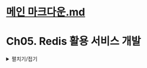 # [메인 마크다운.md](README.md)

# Ch05. Redis 활용 서비스 개발
<details>
<summary>펼치기/접기</summary>

## 01. REST API와 MVC 패턴 장/단점
<details>
<summary>펼치기/접기</summary>

### [MVC 패턴]  

                                          
사용자 → `**Browser**` → `**View**` → `**Controller**` → `**Model**`(Service, Repository)   
　　　　　　　　　　　　　　　　　　　　　　　　　　　　↓  
　　　　　　　　　　　　　　　　　　　　　　　　　　　`**Data**`  
　　　　　　　　　　　　　　　　　　　　　　　　  　　(SQL, NoSQL)


- **장점** : 분리, 확장 편의성  
  - `분리`: 각 역할을 명확히 분리함으로써, 사용자 인터페이스(View), 비즈니스 로직(Model), 요청 처리(Controller) 등을 독립적으로 개발하고 유지보수할 수 있다．
  - `확장성`: 각 컴포넌트를 독립적으로 수정하고 확장할 수 있어, 시스템을 쉽게 확장할 수 있다.  
             새로운 기능을 추가하거나 변경할 때 기존 구조에 미치는 영향을 최소화할 수 있다.
- **단점** : View ↔ Model간 의존성 발생, 시간 지날수록 복잡성 증가
  - `View ↔ Model 간 의존성 발생`: View가 Model의 데이터를 기반으로 동작하기 때문에 View와 Model 간의 간접적인 의존성이 생깁니다. 이로 인해 시스템이 커지면 의존 관계가 복잡해질 수 있다.
  - `시간이 지날수록 복잡성 증가`: 시스템 규모가 커지면 MVC 패턴을 유지하는 데 복잡도가 증가할 수 있다.  
       여러 Controller와 View가 얽히게 되면 관리가 어려워질 수 있다.
    - 특히, 대형 애플리케이션에서는 View와 Controller 간의 관계가 복잡해져서 코드가 비대해지고, 관리와 유지보수가 어려워질 수 있다.

</details>

## 02. Redis Library 종류
<details>
<summary>펼치기/접기</summary>

### Lettuce vs Jedis

[비교 링크](https://redis.com/blog/jedis-vs-lettuce-an-exploration/)

- #### **Jedis** : 낮은 개발 복잡도.
  - 사용이 간단하며 낮은 개발 복잡도를 제공한다.
  - 동기 방식의 데이터 처리에 적합하며, 비교적 간단한 Redis 활용에 적합하다.
- #### **Lettuce** : 다양한 옵션 존재(advanced), Scaling, non-blocing reactive application에 유리
  - 다양한 옵션과 고급 기능(advanced)을 제공한다.
  - Scaling에 유리하다.
    - 여러 Redis 서버를 조합하여 데이터를 분산처리 하거나, Redis Cluster와 같은 환경에서 데이터 처리 성능을 확장하는 데 적합하다.
    - 대량의 데이터를 처리하거나 다중 사용자 요청을 처리할 때, 수평 확장을 통해 성능을 향상시킬 수 있다.
  - 비동기 반응형 애플리케이션 지원 (non-blocking reactive application)
    - 네트워크 요청이나 Redis 작업을 수행하는 동안 스레드가 대기하지 않고 다른 작업을 수행할 수 있도록 설계되어 있다.
    - WebFlux, Reactor, RxJava와 같은 반응형 프로그래밍 도구와 잘 연동된다.
    - 이를 통해 고성능 이벤트 기반 애플리케이션 개발이 가능하며, 대규모 트래픽 환경에서도 효율적으로 리소스를 활용할 수 있다.
</details>

## 03. 가격정보데이터와 Redis Data Type
<details>
<summary>펼치기/접기</summary>

### 자료구조 종류
- #### **String**: 1:1관계
  - key-value 형태로 하나의 key에 하나의 value를 매핑한다.
  - 단순한 key-value 매핑 구조라서, Java의 Map과 유사하다.
- #### **List**: 순서존재, Queue와 Stack으로 사용
  - 순서가 있어서 데이터를 삽입한 순서대로 처리된다.
  - LPUSH, RPUSH 명령어를 통해 **Queue(FIFO)**와 Stack(LIFO) 구조로 사용 가능하다.
- #### **Sets**: 순서와 관계없이 저장, 중복 불가
  - 리스트처럼 여러 개의 값을 저장할 수 있지만, 순서는 중요하지 않다.
  - Set은 중복을 허용하지 않으며, 하나의 key에 여러 개의 Set 요소가 들어갈 수 있다.
- #### **`Sorted Sets`**: ZSET, Scode 개념 존재. Set과 같은데 정렬이 필요한 곳에 사용
  - Set과 비슷하지만, 각 요소에 Double 타입의 Score를 부여해서 정렬할 수 있다.
  - Score에 따라 자동으로 정렬되며, 순위 기반으로 데이터를 처리할 때 유용하다.
  - Double 타입(score)에 맞춰서 값의 크기에 따라 편리하게 조회할 수 있다.
    - 예를 들어, 가격이 100개가 있을 때, 가장 낮은 가격을 찾으려면 가장 작은 Score 값을 찾으면 된다.
    - RDB 환경에서 가격을 기준으로 ORDER BY를 사용하여 가장 저렴한 가격을 찾는 것과 유사하다.  
      그러나 Sorted Sets는 이미 정렬된 상태에서 값을 가져올 수 있어, 미리 정렬된 값을 빠르게 조회할 수 있는 장점이 있다.
- #### **Hashes**: Field:Value형태 여러 커플 존재. RDB의 TABLE 개념으로 많이 사용
  - 1:다 관계를 저장할 수 있다.
  - RDB의 테이블과 비슷한 구조로, 하나의 key에 여러 개의 field와 value를 매핑한다.
    - 예시: Key(테이블): A, Field(컬럼): 기억, Value: 1
  - RDB에 데이터를 저장하기 전 혹은 캐시 형태로 활용할 때 유용하다.

### Soroted Set(ZSET) 기본 명령어
- **ZADD**: 입력
  - 데이터를 추가한다.
- **ZCARD**: Count
  - 지정된 키에 몇개의 멤버가 들어있는지 카운팅한다.
- **ZRANGE**: 정렬순서로 조회
  - 예를들어 10개씩 조회한다면 1~10까지 조회하며, 인덱스는 0부터 시작한다. (0~9)
  - 만약 20개 항목이 필요하면 0~19까지 조회할 수 있다.
- **ZRANGEBYSCORE**: Score로 조회
  - 가격정보로 예를들면 1만원 ~ 2만원 사이 제품 중 가장 저렴한 것을 조회할 수 있다.
- **ZREM**: 삭제
  - 예를 들어, 더 이상 판매하지 않는 상품을 삭제할 때 사용한다.
- **ZSCORE**: 특정 멤버의 Scroe를 조회
  - 예를 들어, 제품의 가격을 조회할 때 사용된다.
- **ZRANK**: 특정 멤버의 Rank를 조회
  - 예를들어, 제품을 잘 구매한것인지 확인하고 싶은 유저가 있다면,  
    전체 상품 리스트에서 최저가 순으로 조회 해 봤을 때 몇 번째로 저렴한 제품을 구매했는지 확인할 수 있다.
</details>

## 04. 가격정보데이터와 Redis 실습 
<details>
<summary>펼치기/접기</summary>

### Redis 기동 (한줄씩 실행)
(기동을 위한 Redis 설치 및 설정은 [Ch04. Redis 설치 및 Configuration.md](Ch04.%20Redis%20%EC%84%A4%EC%B9%98%20%EB%B0%8F%20Configuration.md)에서 확인합니다.) 

  ```bash
  & "C:/Program Files/Redis/redis-server.exe" "C:/Program Files/Redis/conf/redis.master.conf"
  & "C:/Program Files/Redis/redis-server.exe" "C:/Program Files/Redis/conf/redis.slave.conf"
  & "C:/Program Files/Redis/redis-server.exe" "C:/Program Files/Redis/conf/sentinel26379.conf" --sentinel
  & "C:/Program Files/Redis/redis-server.exe" "C:/Program Files/Redis/conf/sentinel26380.conf" --sentinel
  & "C:/Program Files/Redis/redis-server.exe" "C:/Program Files/Redis/conf/sentinel26381.conf" --sentinel
  & "C:/Program Files/Redis/redis-cli.exe"
  ```

### 명령어 실습

#### 명령어 정리
 - **ZADD** (score, member 정보 추가)
   ```bash
   ZADD key score member
   ```
 - **ZCARD** (수량 확인)
   ```bash
   ZCARD key
   ```
 - **ZRANGE** (순위 범위 조건)
   ```bash
   ZRANGE key 순위범위시작인덱스 순위범위끝인덱스
   ```
   **ZRANGE** (순위 범위 조건) - score와 함께 조회: **withscores**
   ```bash
   ZRANGE key 순위시작인덱스 순위끝인덱스 withscores 
   ```
 - **ZREM**
   ```bash
   ZREM key member
   ```
 - **ZRANGEBYSCORE** (score 범위 조건)
   ```bash
   ZRANGEBYSCORE key score범위시작값 score범위끝값
   ```
 - **ZRANGEBYSCORE** (score 범위 조건) - score와 함께 조회: **withscores**
   ```bash
   ZRANGEBYSCORE key score범위시작값 score범위끝값 withscores
   ```

- **ZSCORE** member기준 score 조회
  ```bash
  ZSCORE key member
  ```
- 특정 member의 score 랭킹 조회 (해당 member가 존재하지 않는다면 nil 로 출력)
  ```bash
  ZRANK key member
  ```

   
#### 테스트 시나리오

- 정렬된 제품의 가격조회.
- 상품 삭제.
- 내가 산 제품의 어느정도 가격대인지 랭킹 조회.
- 특정 가격대의 상품 조회.

#### 테스트 실습

- `1번 상품 추가`  
  가격이 12000원인 상품번호 p0001 상품을 rediszsettest KEY로 추가 
  ```bash
  > ZADD rediszsettest 12000 p0001
  ```

- `상품 수량 확인`  
  ZADD를 통해 추가한 rediszsettest가 저장되었는지 수량을 통해 확인한다.
  ```bash
  > ZCARD rediszsettest
  ```

- `2번 ~ 5번 상품 4개 추가`  
  가격이 13,000원인 상품번호 p0002 상품을 rediszsettest KEY로 추가
  ```bash
  > ZADD rediszsettest 13000 p0002
  ```
  가격이 13,500원인 상품번호 p0003 상품을 rediszsettest KEY로 추가
  ```bash
  > ZADD rediszsettest 13500 p0003
  ```
  가격이 8,500원인 상품번호 p0004 상품을 rediszsettest KEY로 추가
  ```bash
  > ZADD rediszsettest 8500 p0004
  ```
  가격이 100,000원인 상품번호 p0005 상품을 rediszsettest KEY로 추가
  ```bash
  > ZADD rediszsettest 100000 p0005
  ```
- 0 ~ 2까지의 순위를 조회한다.
  ```bash
  > ZRANGE rediszsettest 0 2
  ```
  결과
  ```text
  1) "p0004"
  2) "p0001"
  3) "p0002"
  ```
- 0 ~ 2까지의 순위를 score(가격)과 함께 조회한다.
  ```bash
  > ZRANGE rediszsettest 0 2 withscores
  ```
  결과
  ```text
  1) "p0004"
  2) "8500"
  3) "p0001"
  4) "12000"
  5) "p0002"
  6) "13000"
  ```
- 8500원 상품 판매 중단 (해당 상품 삭제)
  ```bash
  > ZREM rediszsettest p0004
  ```
- score 포함한 0 ~ 2 까지 순위 재조회
  ```bash
  > ZRANGE rediszsettest 0 2 withscores
  ```
  결과
  ```text
  1) "p0001"
  2) "12000"
  3) "p0002"
  4) "13000"
  5) "p0003"
  6) "13500"
  ```
  1위였던 8,500원짜리 p0004 상품이 제거되었고 2위였던 p0001부터 그 아래 순위 상품 모두 1씩 순위가 상승했으며 마지막 3번째 순위에 p0003 상품이 추가되었다

- 5만원 ~ 11만원 사이 제품 조회(가격 범위 조건)  
  사용자가 너무 저렴한 가격은 가품이라고 생각할 수 있다는 가정하에 상품 가격을 기준으로 조회한다.
  ```bash
  > ZRANGEBYSCORE rediszsettest 50000 110000 withscores
  ```

- p0003 상품의 가격이 얼마인지 상품기준 가격 조회
  ```bash
  > ZSCORE rediszsettest p0003
  ```
  결과
  ```text
  "13500"
  ```
- p0002 상품의 가격 랭킹 조회
  p0002 상품을 13000원 주고 샀는데 잘 산것인지 해당 상품의 랭킹 조회한다.
  ```bash
  > ZRANK rediszsettest p0002
  ```
  결과
  ```text
  (integer) 1
  ```

</details>

## 05. Redis Sample Data 생성과 입력 (Key, Value Design)
<details>
<summary>펼치기/접기 </summary>

### mockaroo
![mockaroo.png](img%2Fmockaroo.png)

1. Field Name과 Type 그리고 Options를 위 사진과 같이 입력  
2. #Rows: 1000입력, Format: CSV를 선택
   window일 경우 Excel을 선택한다.
3. 최 하단 `[GENERATE DATA]` 버튼을 클릭

### Excel
1. 생성된 액셀 파일에 가장 좌측 셀에 셀을 새로 추가 삽입하여 prodGrpId 컬럼명을 입력한다.  
   ![excel1.png](img/excel1.png)  
2. prodGrpId 컬럼 하위로 1부터 50까지 FPG0001 ~ FPG0050을 입력한다.  
   ![excel2.png](img/excel2.png) 
   ![excel3.png](img/excel3.png)  
   ![excel4.png](img/excel4.png)
   ![excel5.png](img/excel5.png)
3. prodGrpId를 1부터 50까지 복사하여 51부터 100까지 추가한다.
4. prodGrpId를 1부터 100까지 복사하여 101부터 200, 201부터 300, 301부터 400, 401부터 500 총 4회 붙여넣기 한다.
5. prodGrpId를 1부터 500까지 복사하여 501부터 1000까지 붙여넣기 한다.
6. 1000개의 row가 제대로 추가되었는지 확인 후 다시 가장 좌측 셀에 셀을 새로 추가하여 zadd 명령어를 1000번 row 까지 반복하여 추가한다.
7. 전체 내용을 복사한 뒤 액셀 파일은 따로 저장한다.

#### *1~50까지의 고정값을 1000번까지 20회 반복하는 이유는 프로덕트(제품)의 그룹을 50개로 가정하기 때문이다.*

### 파일 생성
- #### linux  
  ```bash
  vi sample.redis
  ```
  위 명령어를 통해 vi를 열고 이전에 생성한 [redis_sample.xlsx](redis%2Fsample%2Fredis_sample.xlsx)의 내용을 붙여넣기 한다.


- #### windows  
  메모장을 열고 이전에 생성한 [redis_sample.xlsx](redis%2Fsample%2Fredis_sample.xlsx)의 내용을 붙여넣기 한 다음  
  다른 이름으로 저장 을 누르고 파일 형식(T)를 파일 이름(N)을 확장자(.redis)를 포함한 sample.redis로 저장한다.

### 파일 내용을 Redis CLI로 전달

- #### linux
  ```bash
  redis-cli < sample.redis
  ```

- #### window: powershell
  ```bash
  Get-Content "C:/Program Files/Redis/sample.redis" | & "C:/Program Files/Redis/redis-cli.exe"
  ```
  ![sample.redis-powershell.png](img/sample.redis-powershell.png)

- #### redis-cli 샘플데이터 조회
  FPG0001과 FPG0050을 ZCARD 명령을 통해 각각 조회해본다.
  - redis-cli.exe 실행
    ```bash
    & "C:/Program Files/Redis/redis-cli.exe"
    ```
  - zcard 조회 명령 진행
    ```bash
    zcard FPG0001
    zcard FPG0050
    ```
  - [조회 결과 이미지]  
  ![sample_zcard.png](img/sample_zcard.png)

  20개씩 50개 라고 생각했을 때 1000개의 데이터가 잘 저장되었다.

</details>
</details>
